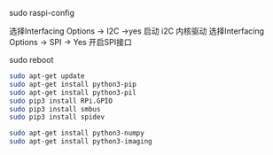 sudo raspi-config 

选择Interfacing Options -> I2C ->yes 启动 i2C 内核驱动
选择Interfacing  Options  -> SPI ->  Yes  开启SPI接口

sudo reboot

```sh
sudo apt-get update
sudo apt-get install python3-pip
sudo apt-get install python3-pil
sudo pip3 install RPi.GPIO
sudo pip3 install smbus
sudo pip3 install spidev

sudo apt-get install python3-numpy
sudo apt-get install python3-imaging
```
<!--stackedit_data:
eyJoaXN0b3J5IjpbMTgwNzMyNjMxOCw5MTY1MTU3NTIsLTM0OT
YzOTMzMCw4NDQ3MjI3NjUsMTAxODA5MTQ1OV19
-->